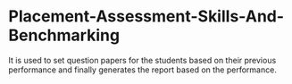 # Placement-Assessment-Skills-And-Benchmarking
It is used to set question papers for the students based on their previous performance and finally generates the report based on the performance.
